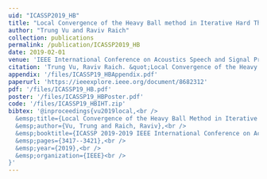 ```yaml
---
uid: "ICASSP2019_HB"
title: "Local Convergence of the Heavy Ball method in Iterative Hard Thresholding for Low-Rank Matrix Completion"
author: "Trung Vu and Raviv Raich"
collection: publications
permalink: /publication/ICASSP2019_HB
date: 2019-02-01
venue: 'IEEE International Conference on Acoustics Speech and Signal Processing (ICASSP)'
citation: 'Trung Vu, Raviv Raich. &quot;Local Convergence of the Heavy Ball method in Iterative Hard Thresholding for Low-Rank Matrix Completion,&quot; In Proceedings of 2019 IEEE International Conference on Acoustics Speech and Signal Processing (ICASSP), Brighton, UK, May 12-17, 2019.'
appendix: '/files/ICASSP19_HBAppendix.pdf'
paperurl: 'https://ieeexplore.ieee.org/document/8682312'
pdf: '/files/ICASSP19_HB.pdf'
poster: '/files/ICASSP19_HBPoster.pdf'
code: '/files/ICASSP19_HBIHT.zip'
bibtex: '@inproceedings{vu2019local,<br />
  &emsp;title={Local Convergence of the Heavy Ball Method in Iterative Hard Thresholding for Low-rank Matrix Completion},<br />
  &emsp;author={Vu, Trung and Raich, Raviv},<br />
  &emsp;booktitle={ICASSP 2019-2019 IEEE International Conference on Acoustics, Speech and Signal Processing (ICASSP)},<br />
  &emsp;pages={3417--3421},<br />
  &emsp;year={2019},<br />
  &emsp;organization={IEEE}<br />
}'
---
```


